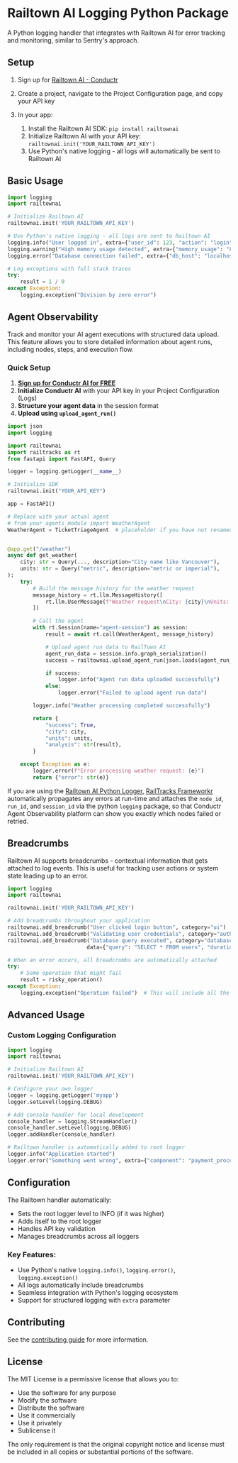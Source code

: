 # Railtown AI Logging Python Package

A Python logging handler that integrates with Railtown AI for error tracking and monitoring, similar to Sentry's approach.

## Setup

1. Sign up for [Railtown AI - Conductr](https://conductr.ai)
2. Create a project, navigate to the Project Configuration page, and copy your API key
3. In your app:

   1. Install the Railtown AI SDK: `pip install railtownai`
   2. Initialize Railtown AI with your API key: `railtownai.init('YOUR_RAILTOWN_API_KEY')`
   3. Use Python's native logging - all logs will automatically be sent to Railtown AI

## Basic Usage

```python
import logging
import railtownai

# Initialize Railtown AI
railtownai.init('YOUR_RAILTOWN_API_KEY')

# Use Python's native logging - all logs are sent to Railtown AI
logging.info("User logged in", extra={"user_id": 123, "action": "login"})
logging.warning("High memory usage detected", extra={"memory_usage": "85%"})
logging.error("Database connection failed", extra={"db_host": "localhost"})

# Log exceptions with full stack traces
try:
    result = 1 / 0
except Exception:
    logging.exception("Division by zero error")
```

## Agent Observability

Track and monitor your AI agent executions with structured data upload. This feature allows you to store detailed information about agent runs, including nodes, steps, and execution flow.

### Quick Setup

1. **[Sign up for Conductr AI for FREE](https://conductr.ai)**
2. **Initialize Conductr AI** with your API key in your Project Configuration (Logs)
3. **Structure your agent data** in the session format
4. **Upload using `upload_agent_run()`**

```python
import json
import logging

import railtownai
import railtracks as rt
from fastapi import FastAPI, Query

logger = logging.getLogger(__name__)

# Initialize SDK
railtownai.init("YOUR_API_KEY")

app = FastAPI()

# Replace with your actual agent
# from your_agents_module import WeatherAgent
WeatherAgent = TicketTriageAgent  # placeholder if you have not renamed it yet


@app.get("/weather")
async def get_weather(
    city: str = Query(..., description="City name like Vancouver"),
    units: str = Query("metric", description="metric or imperial"),
):
    try:
        # Build the message history for the weather request
        message_history = rt.llm.MessageHistory([
            rt.llm.UserMessage(f"Weather request\nCity: {city}\nUnits: {units}")
        ])

        # Call the agent
        with rt.Session(name="agent-session") as session:
            result = await rt.call(WeatherAgent, message_history)

            # Upload agent run data to RailTown AI
            agent_run_data = session.info.graph_serialization()
            success = railtownai.upload_agent_run(json.loads(agent_run_data))

            if success:
                logger.info("Agent run data uploaded successfully")
            else:
                logger.error("Failed to upload agent run data")

        logger.info("Weather processing completed successfully")

        return {
            "success": True,
            "city": city,
            "units": units,
            "analysis": str(result),
        }

    except Exception as e:
        logger.error(f"Error processing weather request: {e}")
        return {"error": str(e)}


```

If you are using the [Railtown AI Python Logger](https://pypi.org/project/railtownai/), [RailTracks Frameworkr](https://pypi.org/project/railtracks/)
automatically propagates any errors at run-time and attaches the `node_id`, `run_id`, and `session_id` via the python
`logging` package, so that Conductr Agent Observability platform can show you exactly which nodes
failed or retried.

## Breadcrumbs

Railtown AI supports breadcrumbs - contextual information that gets attached to log events. This is useful for tracking user actions or system state leading up to an error.

```python
import logging
import railtownai

railtownai.init('YOUR_RAILTOWN_API_KEY')

# Add breadcrumbs throughout your application
railtownai.add_breadcrumb("User clicked login button", category="ui")
railtownai.add_breadcrumb("Validating user credentials", category="auth")
railtownai.add_breadcrumb("Database query executed", category="database",
                         data={"query": "SELECT * FROM users", "duration_ms": 45})

# When an error occurs, all breadcrumbs are automatically attached
try:
    # Some operation that might fail
    result = risky_operation()
except Exception:
    logging.exception("Operation failed")  # This will include all the breadcrumbs above
```

## Advanced Usage

### Custom Logging Configuration

```python
import logging
import railtownai

# Initialize Railtown AI
railtownai.init('YOUR_RAILTOWN_API_KEY')

# Configure your own logger
logger = logging.getLogger('myapp')
logger.setLevel(logging.DEBUG)

# Add console handler for local development
console_handler = logging.StreamHandler()
console_handler.setLevel(logging.DEBUG)
logger.addHandler(console_handler)

# Railtown handler is automatically added to root logger
logger.info("Application started")
logger.error("Something went wrong", extra={"component": "payment_processor"})
```

## Configuration

The Railtown handler automatically:

- Sets the root logger level to INFO (if it was higher)
- Adds itself to the root logger
- Handles API key validation
- Manages breadcrumbs across all loggers

### Key Features:

- Use Python's native `logging.info()`, `logging.error()`, `logging.exception()`
- All logs automatically include breadcrumbs
- Seamless integration with Python's logging ecosystem
- Support for structured logging with `extra` parameter

## Contributing

See the [contributing guide](./CONTRIBUTING.md) for more information.

## License

The MIT License is a permissive license that allows you to:

- Use the software for any purpose
- Modify the software
- Distribute the software
- Use it commercially
- Use it privately
- Sublicense it

The only requirement is that the original copyright notice and license must be included in all copies or substantial portions of the software.
